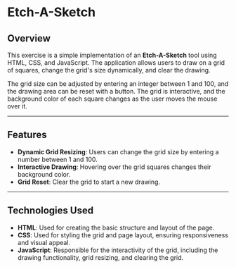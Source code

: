 # Etch-A-Sketch

## Overview

This exercise is a simple implementation of an **Etch-A-Sketch** tool using HTML, CSS, and JavaScript. The application allows users to draw on a grid of squares, change the grid's size dynamically, and clear the drawing.

The grid size can be adjusted by entering an integer between 1 and 100, and the drawing area can be reset with a button. The grid is interactive, and the background color of each square changes as the user moves the mouse over it.

---

## Features

- **Dynamic Grid Resizing**: Users can change the grid size by entering a number between 1 and 100.
- **Interactive Drawing**: Hovering over the grid squares changes their background color.
- **Grid Reset**: Clear the grid to start a new drawing.

---

## Technologies Used

- **HTML**: Used for creating the basic structure and layout of the page.
- **CSS**: Used for styling the grid and page layout, ensuring responsiveness and visual appeal.
- **JavaScript**: Responsible for the interactivity of the grid, including the drawing functionality, grid resizing, and clearing the grid.
